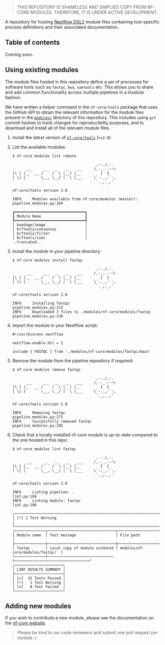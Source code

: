 
> THIS REPOSITORY IS SHAMELESS AND SIMPLIED COPY FROM NF-CORE MODULES. THEREFORE, IT IS UNDER ACTIVE DEVELOPMENT. 

A repository for hosting [Nextflow DSL2](https://www.nextflow.io/docs/latest/dsl2.html) module files containing tool-specific process definitions and their associated documentation.

## Table of contents

Coming soon.

## Using existing modules

The module files hosted in this repository define a set of processes for software tools such as `fastqc`, `bwa`, `samtools` etc. This allows you to share and add common functionality across multiple pipelines in a modular fashion.

We have written a helper command in the `nf-core/tools` package that uses the GitHub API to obtain the relevant information for the module files present in the [`modules/`](modules/) directory of this repository. This includes using `git` commit hashes to track changes for reproducibility purposes, and to download and install all of the relevant module files.

1. Install the latest version of [`nf-core/tools`](https://github.com/nf-core/tools#installation) (`>=2.0`)
2. List the available modules:

   ```console
   $ nf-core modules list remote

                                         ,--./,-.
         ___     __   __   __   ___     /,-._.--~\
   |\ | |__  __ /  ` /  \ |__) |__         }  {
   | \| |       \__, \__/ |  \ |___     \`-._,-`-,
                                         `._,._,'

   nf-core/tools version 2.0

   INFO     Modules available from nf-core/modules (master):                       pipeline_modules.py:164

   ┏━━━━━━━━━━━━━━━━━━━━━━━━━━━━━━━━┓
   ┃ Module Name                    ┃
   ┡━━━━━━━━━━━━━━━━━━━━━━━━━━━━━━━━┩
   │ bandage/image                  │
   │ bcftools/consensus             │
   │ bcftools/filter                │
   │ bcftools/isec                  │
   ..truncated..
   ```

3. Install the module in your pipeline directory:

   ```console
   $ nf-core modules install fastqc

                                         ,--./,-.
         ___     __   __   __   ___     /,-._.--~\
   |\ | |__  __ /  ` /  \ |__) |__         }  {
   | \| |       \__, \__/ |  \ |___     \`-._,-`-,
                                         `._,._,'

   nf-core/tools version 2.0

   INFO     Installing fastqc                                                      pipeline_modules.py:213
   INFO     Downloaded 3 files to ./modules/nf-core/modules/fastqc                 pipeline_modules.py:236
   ```

4. Import the module in your Nextflow script:

   ```nextflow
   #!/usr/bin/env nextflow

   nextflow.enable.dsl = 2

   include { FASTQC } from './modules/nf-core/modules/fastqc/main'
   ```

5. Remove the module from the pipeline repository if required:

   ```console
   $ nf-core modules remove fastqc

                                         ,--./,-.
         ___     __   __   __   ___     /,-._.--~\
   |\ | |__  __ /  ` /  \ |__) |__         }  {
   | \| |       \__, \__/ |  \ |___     \`-._,-`-,
                                         `._,._,'

   nf-core/tools version 2.0

   INFO     Removing fastqc                                                        pipeline_modules.py:271
   INFO     Successfully removed fastqc                                            pipeline_modules.py:285
   ```

6. Check that a locally installed nf-core module is up-to-date compared to the one hosted in this repo:

   ```console
   $ nf-core modules lint fastqc

                                         ,--./,-.
         ___     __   __   __   ___     /,-._.--~\
   |\ | |__  __ /  ` /  \ |__) |__         }  {
   | \| |       \__, \__/ |  \ |___     \`-._,-`-,
                                         `._,._,'

   nf-core/tools version 2.0

   INFO     Linting pipeline: .                                                    lint.py:104
   INFO     Linting module: fastqc                                                 lint.py:106

   ╭─────────────────────────────────────────────────────────────────────────────────╮
   │ [!] 1 Test Warning                                                              │
   ╰─────────────────────────────────────────────────────────────────────────────────╯
   ╭──────────────┬───────────────────────────────┬──────────────────────────────────╮
   │ Module name  │ Test message                  │ File path                        │
   ├──────────────┼───────────────────────────────┼──────────────────────────────────┤
   │ fastqc       │ Local copy of module outdated │ modules/nf-core/modules/fastqc/  │
   ╰──────────────┴────────────────────────────── ┴──────────────────────────────────╯
   ╭──────────────────────╮
   │ LINT RESULTS SUMMARY │
   ├──────────────────────┤
   │ [✔]  15 Tests Passed │
   │ [!]   1 Test Warning │
   │ [✗]   0 Test Failed  │
   ╰──────────────────────╯
   ```

## Adding new modules

If you wish to contribute a new module, please see the documentation on the [nf-core website](https://nf-co.re/developers/modules#writing-a-new-module-reference).

> Please be kind to our code reviewers and submit one pull request per module :)

